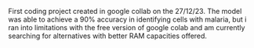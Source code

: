 First coding project created in google collab on the 27/12/23.
The model was able to achieve a 90% accuracy in identifying cells with malaria, but i ran into limitations with the free version of google colab and am currently searching for alternatives with better RAM capacities offered.
